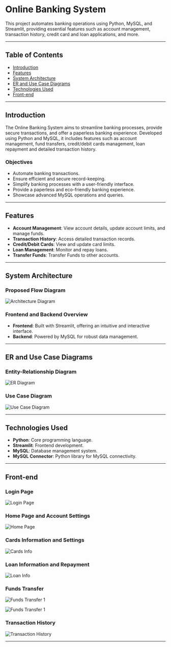 # Online Banking System

This project automates banking operations using Python, MySQL, and Streamlit, providing essential features such as account management, transaction history, credit card and loan applications, and more.

---

## Table of Contents

- [Introduction](#introduction)
- [Features](#features)
- [System Architecture](#system-architecture)
- [ER and Use Case Diagrams](#er-and-use-case-diagrams)
- [Technologies Used](#technologies-used)
- [Front-end](#front-end)

---

## Introduction

The Online Banking System aims to streamline banking processes, provide secure transactions, and offer a paperless banking experience. Developed using Python and MySQL, it includes features such as account management, fund transfers, credit/debit cards management, loan repayment and detailed transaction history.

### Objectives

- Automate banking transactions.
- Ensure efficient and secure record-keeping.
- Simplify banking processes with a user-friendly interface.
- Provide a paperless and eco-friendly banking experience.
- Showcase advanced MySQL operations and queries.

---

## Features

- **Account Management**: View account details, update account limits, and manage funds.
- **Transaction History**: Access detailed transaction records.
- **Credit/Debit Cards**: View and update card limits.
- **Loan Management**: Monitor and repay loans.
- **Transfer Funds**: Transfer Funds to other accounts.
---

## System Architecture

### Proposed Flow Diagram

![Architecture Diagram](images/flow-diagram.jpg)

### Frontend and Backend Overview

- **Frontend**: Built with Streamlit, offering an intuitive and interactive interface.
- **Backend**: Powered by MySQL for robust data management.

---

## ER and Use Case Diagrams

### Entity-Relationship Diagram

![ER Diagram](images/ERD.png)

### Use Case Diagram

![Use Case Diagram](images/use-case-diagram.png)

---

## Technologies Used

- **Python**: Core programming language.
- **Streamlit**: Frontend development.
- **MySQL**: Database management system.
- **MySQL Connector**: Python library for MySQL connectivity.

---

## Front-end

### Login Page

![Login Page](images/login_page.png)

### Home Page and Account Settings

![Home Page](images/home_page.png)

### Cards Information and Settings

![Cards Info](images/cards_info.png)

### Loan Information and Repayment

![Loan Info](images/loan_info.png)

### Funds Transfer

![Funds Transfer 1](images/fund_transfer_1.png)

![Funds Transfer 1](images/fund_transfer_2.png)

### Transaction History

![Transaction History](images/transaction_history.png)

---